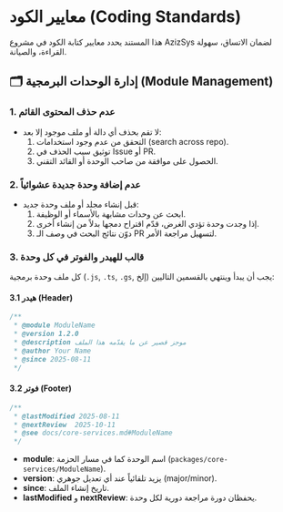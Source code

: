 # معايير الكود (Coding Standards)

هذا المستند يحدد معايير كتابة الكود في مشروع AzizSys لضمان الاتساق، سهولة القراءة، والصيانة.

## 🗂️ إدارة الوحدات البرمجية (Module Management)

### 1. عدم حذف المحتوى القائم

- لا تقم بحذف أي دالة أو ملف موجود إلا بعد:
  1. التحقق من عدم وجود استخدامات (search across repo).
  2. توثيق سبب الحذف في Issue أو PR.
  3. الحصول على موافقة من صاحب الوحدة أو القائد التقني.

### 2. عدم إضافة وحدة جديدة عشوائياً

- قبل إنشاء مجلد أو ملف وحدة جديد:
  1. ابحث عن وحدات مشابهة بالأسماء أو الوظيفة.
  2. إذا وجدت وحدة تؤدي الغرض، قدّم اقتراح دمجها بدلاً من إنشاء أخرى.
  3. دوّن نتائج البحث في وصف الـ PR لتسهيل مراجعة الأمر.

### 3. قالب للهيدر والفوتر في كل وحدة

كل ملف وحدة برمجية (`.js`, `.ts`, `.gs`, إلخ) يجب أن يبدأ وينتهي بالقسمين التاليين:

#### 3.1 هيدر (Header)

```js
/**
 * @module ModuleName
 * @version 1.2.0
 * @description موجز قصير عن ما يقدّمه هذا الملف
 * @author Your Name
 * @since 2025-08-11
 */
```

#### 3.2 فوتر (Footer)

```js
/**
 * @lastModified 2025-08-11
 * @nextReview  2025-10-11
 * @see docs/core-services.md#ModuleName
 */
```

- **module**: اسم الوحدة كما في مسار الحزمة (`packages/core-services/ModuleName`).
- **version**: يزيد تلقائياً عند أي تعديل جوهري (major/minor).
- **since**: تاريخ إنشاء الملف.
- **lastModified** و **nextReview**: يحفظان دورة مراجعة دورية لكل وحدة.
